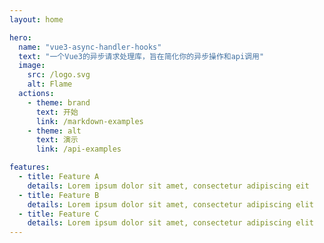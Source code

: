 ```yaml
---
layout: home

hero:
  name: "vue3-async-handler-hooks"
  text: "一个Vue3的异步请求处理库，旨在简化你的异步操作和api调用"
  image:
    src: /logo.svg
    alt: Flame
  actions:
    - theme: brand
      text: 开始
      link: /markdown-examples
    - theme: alt
      text: 演示
      link: /api-examples

features:
  - title: Feature A
    details: Lorem ipsum dolor sit amet, consectetur adipiscing eit
  - title: Feature B
    details: Lorem ipsum dolor sit amet, consectetur adipiscing elit
  - title: Feature C
    details: Lorem ipsum dolor sit amet, consectetur adipiscing elit
---
```

